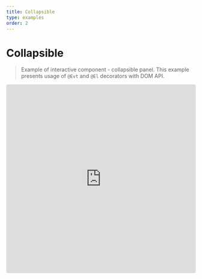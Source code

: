 ```yaml
---
title: Collapsible
type: examples
order: 2
---
```


# Collapsible

> Example of interactive component - collapsible panel. This example presents usage of `@Evt` and `@El` decorators with DOM API.

<iframe src="https://codesandbox.io/embed/kkrrv743p7?codemirror=1&hidenavigation=1&module=%2Fsrc%2Findex.js&view=split&editorsize=70&fontsize=12" style="width:100%; height:500px; border:0; border-radius: 4px; overflow:hidden;" sandbox="allow-modals allow-forms allow-popups allow-scripts allow-same-origin"></iframe>
